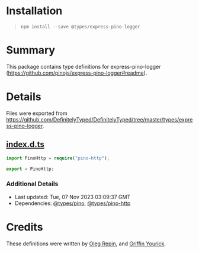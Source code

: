 # Installation
> `npm install --save @types/express-pino-logger`

# Summary
This package contains type definitions for express-pino-logger (https://github.com/pinojs/express-pino-logger#readme).

# Details
Files were exported from https://github.com/DefinitelyTyped/DefinitelyTyped/tree/master/types/express-pino-logger.
## [index.d.ts](https://github.com/DefinitelyTyped/DefinitelyTyped/tree/master/types/express-pino-logger/index.d.ts)
````ts
import PinoHttp = require("pino-http");

export = PinoHttp;

````

### Additional Details
 * Last updated: Tue, 07 Nov 2023 03:09:37 GMT
 * Dependencies: [@types/pino](https://npmjs.com/package/@types/pino), [@types/pino-http](https://npmjs.com/package/@types/pino-http)

# Credits
These definitions were written by [Oleg Repin](https://github.com/iamolegga), and [Griffin Yourick](https://github.com/tough-griff).
